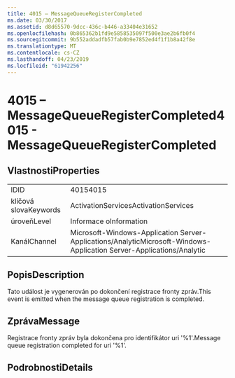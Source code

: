 ```yaml
---
title: 4015 – MessageQueueRegisterCompleted
ms.date: 03/30/2017
ms.assetid: d8d65570-9dcc-436c-b446-a33404e31652
ms.openlocfilehash: 0b865362b1fd9e5858535097f500e3ae2b6fb0f4
ms.sourcegitcommit: 9b552addadfb57fab0b9e7852ed4f1f1b8a42f8e
ms.translationtype: MT
ms.contentlocale: cs-CZ
ms.lasthandoff: 04/23/2019
ms.locfileid: "61942256"
---
```

# <a name="4015---messagequeueregistercompleted"></a><span data-ttu-id="3c8f1-102">4015 – MessageQueueRegisterCompleted</span><span class="sxs-lookup"><span data-stu-id="3c8f1-102">4015 - MessageQueueRegisterCompleted</span></span>
## <a name="properties"></a><span data-ttu-id="3c8f1-103">Vlastnosti</span><span class="sxs-lookup"><span data-stu-id="3c8f1-103">Properties</span></span>  
  
|||  
|-|-|  
|<span data-ttu-id="3c8f1-104">ID</span><span class="sxs-lookup"><span data-stu-id="3c8f1-104">ID</span></span>|<span data-ttu-id="3c8f1-105">4015</span><span class="sxs-lookup"><span data-stu-id="3c8f1-105">4015</span></span>|  
|<span data-ttu-id="3c8f1-106">klíčová slova</span><span class="sxs-lookup"><span data-stu-id="3c8f1-106">Keywords</span></span>|<span data-ttu-id="3c8f1-107">ActivationServices</span><span class="sxs-lookup"><span data-stu-id="3c8f1-107">ActivationServices</span></span>|  
|<span data-ttu-id="3c8f1-108">úroveň</span><span class="sxs-lookup"><span data-stu-id="3c8f1-108">Level</span></span>|<span data-ttu-id="3c8f1-109">Informace o</span><span class="sxs-lookup"><span data-stu-id="3c8f1-109">Information</span></span>|  
|<span data-ttu-id="3c8f1-110">Kanál</span><span class="sxs-lookup"><span data-stu-id="3c8f1-110">Channel</span></span>|<span data-ttu-id="3c8f1-111">Microsoft-Windows-Application Server-Applications/Analytic</span><span class="sxs-lookup"><span data-stu-id="3c8f1-111">Microsoft-Windows-Application Server-Applications/Analytic</span></span>|  
  
## <a name="description"></a><span data-ttu-id="3c8f1-112">Popis</span><span class="sxs-lookup"><span data-stu-id="3c8f1-112">Description</span></span>  
 <span data-ttu-id="3c8f1-113">Tato událost je vygenerován po dokončení registrace fronty zpráv.</span><span class="sxs-lookup"><span data-stu-id="3c8f1-113">This event is emitted when the message queue registration is completed.</span></span>  
  
## <a name="message"></a><span data-ttu-id="3c8f1-114">Zpráva</span><span class="sxs-lookup"><span data-stu-id="3c8f1-114">Message</span></span>  
 <span data-ttu-id="3c8f1-115">Registrace fronty zpráv byla dokončena pro identifikátor uri '%1'.</span><span class="sxs-lookup"><span data-stu-id="3c8f1-115">Message queue registration completed for uri '%1'.</span></span>  
  
## <a name="details"></a><span data-ttu-id="3c8f1-116">Podrobnosti</span><span class="sxs-lookup"><span data-stu-id="3c8f1-116">Details</span></span>
